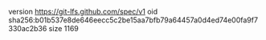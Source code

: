 version https://git-lfs.github.com/spec/v1
oid sha256:b01b537e8de646eecc5c2be15aa7bfb79a64457a0d4ed74e00fa9f7330ac2b36
size 1169
